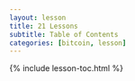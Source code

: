 ```yaml
---
layout: lesson
title: 21 Lessons
subtitle: Table of Contents
categories: [bitcoin, lesson]
---
```


{% include lesson-toc.html %}
